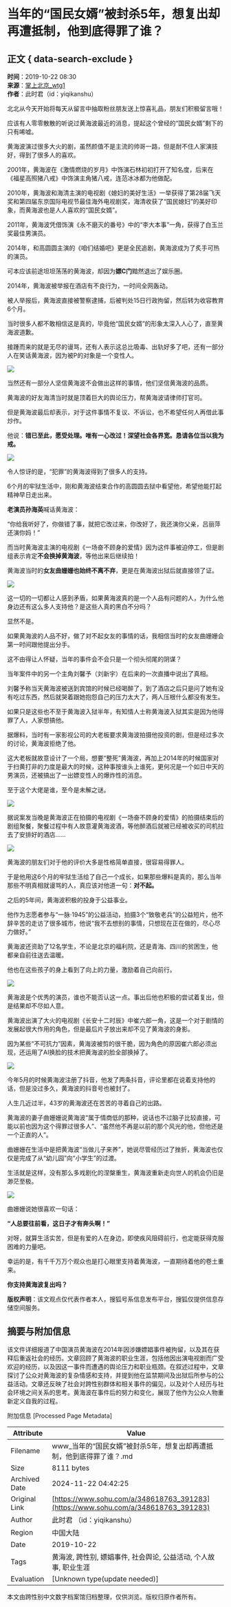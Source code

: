 # 当年的“国民女婿”被封杀5年，想复出却再遭抵制，他到底得罪了谁？

## 正文 { data-search-exclude }


**时间**：2019-10-22 08:30  
**来源**：[掌上北京\_wtg1](https://www.sohu.com/?spm=smpc.content-abroad.content.1.1732250480664uZ89OCF)  
**作者**：此时君（id：yiqikanshu）  

北北从今天开始将每天从留言中抽取粉丝朋友送上惊喜礼品，朋友们积极留言哦！

应该有人零零散散的听说过黄海波最近的消息，提起这个曾经的“国民女婿”剩下的只有唏嘘。

黄海波演过很多大火的剧，虽然颜值不是主流的帅哥一路，但是耐不住人家演技好，得到了很多人的喜欢。

2001年，黄海波在《激情燃烧的岁月》中饰演石林初初打开了知名度，后来在《福星高照猪八戒》中饰演主角猪八戒，连范冰冰都为他做配。

2010年，黄海波和海清主演的电视剧《媳妇的美好生活》一举获得了第28届飞天奖和第四届东京国际电视节最佳海外电视剧奖，海清收获了“国民媳妇”的美好印象，而黄海波也是人人喜欢的“国民女婿”。

2011年，黄海波凭借饰演《永不磨灭的番号》中的“李大本事”一角，获得了白玉兰奖最佳男演员。

2014年，和高圆圆主演的《咱们结婚吧》更是全民追剧，黄海波成为了炙手可热的演员。

可本应该前途坦坦荡荡的黄海波，却因为**嫖C门**黯然退出了娱乐圈。

2014年，黄海波被举报在酒店有不良行为，一时间全网轰动。

被人举报后，黄海波直接被警察逮捕，后被判处15日行政拘留，然后转为收容教育6个月。

当时很多人都不敢相信这是真的，毕竟他“国民女婿”的形象太深入人心了，直至黄海波道歉。

接踵而来的就是无尽的谩骂，还有人表示这总比吸毒、出轨好多了吧，还有一部分人在笑话黄海波，因为被P的对象是一个变性人。

![](http://5b0988e595225.cdn.sohucs.com/images/20191022/14475b92887e4b7b88edf06a9a88b93e.jpeg)

当然还有一部分人坚信黄海波不会做出这样的事情，他们坚信黄海波的品质。

黄海波的好友海清当时就是顶着巨大的舆论压力，帮黄海波请律师打官司。

但是黄海波最后却表示，对于这件事情不复议、不诉讼，也不希望任何人再借此事炒作。

他说：**错已至此，愿受处理。唯有一心改过！深望社会各界宽。恳请各位当以我为戒。**

![](http://5b0988e595225.cdn.sohucs.com/images/20191022/62f757095ac64581a673d0d1c4d6f2c5.jpeg)

令人惊讶的是，“犯罪”的黄海波得到了很多人的支持。

6个月的牢狱生活中，刚和黄海波结束合作的高圆圆去狱中看望他，希望他能打起精神早日走出来。

**老演员孙海英**喊话黄海波：

“你给我听好了，你做错了事，就把它改过来，你改好了，我还演你父亲，吕丽萍还演你妈！”

而当时黄海波主演的电视剧《一场奋不顾身的爱情》因为这件事被迫停工，但是剧组表示肯定**不会换掉黄海波**，等他出来后继续拍！

黄海波当时的**女友曲姗姗也始终不离不弃**，更是在黄海波出狱后就直接领了证。

![](http://5b0988e595225.cdn.sohucs.com/images/20191022/07bac86de7e8434cb64ad96ece691ed8.jpeg)

这一切的一切都让人感到矛盾，如果黄海波真的是一个人品有问题的人，为什么他身边还有这么多人支持他？是这些人真的黑白不分吗？

显然不是。

如果黄海波的人品不好，做了对不起女友的事情的话，我相信当时的女友曲姗姗会第一时间跟他提出分手。

这不由得让人怀疑，当年的事件会不会只是一个彻头彻尾的阴谋？

当年案件中的另一个主角刘馨予（刘新宇）在后来的一次直播中说出了真相。

刘馨予称当天黄海波被送到宾馆的时候已经喝醉了，到了酒店之后只是问了她有没有吃过东西，然后就哭着跟她抱怨自己的压力太大了，两人压根什么都没有发生。

如果只是这些也不至于黄海波入狱半年，有知情人士称黄海波入狱其实是因为他得罪了人，人家想搞他。

据爆料，当时有一家影视公司的大老板要求黄海波拍摄他投资的剧，但是经过多次的讨论，黄海波拒绝了他。

这大老板就故意设计了一个局，想要“整死”黄海波，再加上2014年的时候国家对于扫黄打非的力度是最大的时候，这种事按谁头上谁死，更何况是一个如日中天的男演员，还被搞出了一出嫖变性人的爆炸性的消息。

至于这个大佬是谁，至今是未解之谜。

![](http://5b0988e595225.cdn.sohucs.com/images/20191022/7a880514b4b240d7849326dd6a7716c9.jpeg)

据说案发当晚是黄海波正在拍摄的电视剧《一场奋不顾身的爱情》的拍摄结束后的剧组聚餐，聚餐过程中有人故意灌黄海波酒，等他醉酒后就被已经被收买的司机拉去了安排好的酒店……

![](http://5b0988e595225.cdn.sohucs.com/images/20191022/fbf0765428e743c2aaff8f5924bdd6c1.jpeg)

黄海波的朋友们对于他的评价大多是性格简单直接，很容易得罪人。

于是他用这6个月的牢狱生活给了自己一个成长，如果那些爆料是真的，那么当年那些不明真相就谩骂的人，真应该对他道一句：**对不起。**

之后的5年间，黄海波积极的投身于公益事业。

他作为志愿者参与“一脉·1945”的公益活动，拍摄3个“致敬老兵”的公益短片，他不辞辛苦的走访了很多城市，他说“我不去想别的事情，只想现在正在做的，尽心尽力做好。”

黄海波还资助了12名学生，不论是北京的福利院，还是青海、四川的贫困生，他都亲自前往送去温暖。

他也在这些孩子的身上看到了向上的力量，激励着自己向前行。

![](http://5b0988e595225.cdn.sohucs.com/images/20191022/f70c7d9accc54851b428dc4c553f0033.jpeg)

黄海波是个优秀的演员，谁也不能否认这一点。事出后他也积极的尝试着复出，但是结果却不尽如人意。

黄海波出演了大火的电视剧《长安十二时辰》中崔六郎一角，这是一个对于剧情的发展起很大作用的角色，但是最后片子放出来却不见了黄海波的身影。

因为某些“不可抗力”因素，黄海波被剪的很干脆，因为角色的原因崔六郎必须出现，还运用了AI换脸的技术把黄海波的脸全部换掉了。

![](http://5b0988e595225.cdn.sohucs.com/images/20191022/b7ecac28b6c74d3dbf02831cda151c39.jpeg)

今年5月的时候黄海波注册了抖音，他发了两条抖音，评论里都在说着支持他的话，但是没过多久，黄海波的抖音号也被封了。

人生几近过半，43岁的黄海波还在苦苦的寻着自己的出路。

黄海波的妻子曲姗姗说黄海波“属于情商低的那种，说话也不过脑子比较直接，可能以前也因为这个得罪过很多人”、“虽然他不再是以前的那个风光的他，但他还是一个正直的人”。

曲姗姗在生活中是把黄海波“当做儿子来养”，她说尽管经历过了挫折，黄海波也仅仅是完成了从“幼儿园”向“小学生”的过渡。

生活就是这样，没有那么多戏剧化的涅槃重生，黄海波重新走向世人的机会仍旧是渺茫至极。

![](http://5b0988e595225.cdn.sohucs.com/images/20191022/2def185c3d4248999fc681dc4c35ef5e.jpeg)

曲姗姗说她很喜欢一句话：

**“人总要往前看，这日子才有奔头啊！”**

对呀，就算生活实苦，但是有爱的人在身边，即使疾风阻碍前行，也定能获得克服困难的力量吧。

幸运的是，有千千万万个观众也是打心眼里支持着黄海波，一直期待着他的卷土重来。

**你支持黄海波复出吗？**

**版权声明**：该文观点仅代表作者本人，搜狐号系信息发布平台，搜狐仅提供信息存储空间服务。

## 摘要与附加信息

<!-- tcd_abstract -->
该文件详细报道了中国演员黄海波在2014年因涉嫌嫖娼事件被拘留，以及其在获释后重返社会的经历。文章回顾了黄海波的职业生涯，包括他因出演电视剧而广受欢迎的经历，以及因这一事件而遭遇的舆论压力和职业瓶颈。在叙述过程中，文章探讨了公众对黄海波的复杂情感和支持，并提到他在监禁期间及出狱后所参与的公益活动。文章还反映了社会对跨性别群体和相关事件的偏见，以及对个人经历与社会环境之间关系的思考。黄海波在事件后的努力和变化，展现了他作为公众人物重新定义自我的过程。
<!-- tcd_abstract_end -->

附加信息 [Processed Page Metadata]

| Attribute       | Value                                  |
|-----------------|----------------------------------------|
| Filename        | www_当年的“国民女婿”被封杀5年，想复出却再遭抵制，他到底得罪了谁？.md                             |
| Size            | 8111 bytes                           |
| Archived Date   | 2024-11-22 04:42:25                             |
| Original Link   | [https://www.sohu.com/a/348618763_391283](https://www.sohu.com/a/348618763_391283)                       |
| Author          | 此时君 （id：yiqikanshu）                               |
| Region          | 中国大陆                               |
| Date            | 2019-10-22                                 |
| Tags            | 黄海波, 跨性别, 嫖娼事件, 社会舆论, 公益活动, 个人故事, 职业生涯                                 |
| Evaluation            | [Unknown type(update needed)]                                 |
<!-- tcd_table_end -->

本文由跨性别中文数字档案馆归档整理，仅供浏览。版权归原作者所有。
